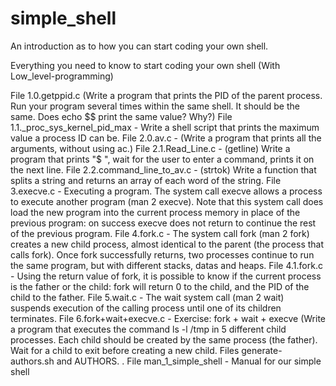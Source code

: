 # simple_shell
An introduction as to how you can start coding your own shell.


 Everything you need to know to start coding your own shell (With Low_level-programming)
 
File 1.0.getppid.c (Write a program that prints the PID of the parent process. Run your program several times within the same shell. It should be the same. Does echo $$ print the same value? Why?)
File 1.1._proc_sys_kernel_pid_max - Write a shell script that prints the maximum value a process ID can be.
File 2.0.av.c - (Write a program that prints all the arguments, without using ac.)
File 2.1.Read_Line.c - (getline) Write a program that prints "$ ", wait for the user to enter a command, prints it on the next line.
File 2.2.command_line_to_av.c - (strtok) Write a function that splits a string and returns an array of each word of the string.
File 3.execve.c - Executing a program. The system call execve allows a process to execute another program (man 2 execve). Note that this system call does load the new program into the current process memory in place of the previous program: on success execve does not return to continue the rest of the previous program.
File 4.fork.c - The system call fork (man 2 fork) creates a new child process, almost identical to the parent (the process that calls fork). Once fork successfully returns, two processes continue to run the same program, but with different stacks, datas and heaps.
File 4.1.fork.c - Using the return value of fork, it is possible to know if the current process is the father or the child: fork will return 0 to the child, and the PID of the child to the father.
File 5.wait.c - The wait system call (man 2 wait) suspends execution of the calling process until one of its children terminates.
File 6.fork+wait+execve.c - Exercise: fork + wait + execve (Write a program that executes the command ls -l /tmp in 5 different child processes. Each child should be created by the same process (the father). Wait for a child to exit before creating a new child.
Files generate-authors.sh and AUTHORS. . File man_1_simple_shell - Manual for our simple shell
